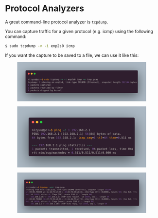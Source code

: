 # Protocol Analyzers

A great command-line protocol analyzer is `tcpdump`.

You can capture traffic for a given protocol (e.g. icmp) using the following command:

```bash
$ sudo tcpdump -v -i enp2s0 icmp
```

If you want the capture to be saved to a file, we can use it like this:

<figure><img src="../.gitbook/assets/tcpdump-1.png" alt=""><figcaption></figcaption></figure>

<figure><img src="../.gitbook/assets/tcpdump-1-2.png" alt=""><figcaption></figcaption></figure>

<figure><img src="../.gitbook/assets/tcpdump-1-3.png" alt=""><figcaption></figcaption></figure>
